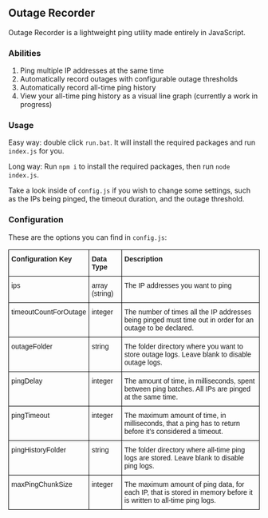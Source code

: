## Outage Recorder
Outage Recorder is a lightweight ping utility made entirely in JavaScript.

### Abilities
1. Ping multiple IP addresses at the same time
2. Automatically record outages with configurable outage thresholds
3. Automatically record all-time ping history
4. View your all-time ping history as a visual line graph (currently a work in progress)

### Usage
Easy way: double click `run.bat`. It will install the required packages and run `index.js` for you.

Long way:  Run `npm i` to install the required packages, then run `node index.js`. 

Take a look inside of `config.js` if you wish to change some settings, such as the IPs being pinged, the timeout duration, and the outage threshold. 

### Configuration
These are the options you can find in `config.js`:

<style type="text/css">
.tg  {border-collapse:collapse;border-spacing:0;}
.tg td{border-color:black;border-style:solid;border-width:1px;font-family:Arial, sans-serif;font-size:14px;
  overflow:hidden;padding:10px 5px;word-break:normal;}
.tg th{border-color:black;border-style:solid;border-width:1px;font-family:Arial, sans-serif;font-size:14px;
  font-weight:normal;overflow:hidden;padding:10px 5px;word-break:normal;}
.tg .tg-0lax{text-align:left;vertical-align:top}
</style>
<table class="tg">
<thead>
  <tr>
    <th class="tg-0lax"><span style="font-weight:bold">Configuration Key</span></th>
    <th class="tg-0lax"><span style="font-weight:bold">Data Type</span></th>
    <th class="tg-0lax"><span style="font-weight:bold">Description</span></th>
  </tr>
</thead>
<tbody>
  <tr>
    <td class="tg-0lax">ips</td>
    <td class="tg-0lax">array (string)</td>
    <td class="tg-0lax">The IP addresses you want to ping</td>
  </tr>
  <tr>
    <td class="tg-0lax">timeoutCountForOutage</td>
    <td class="tg-0lax">integer</td>
    <td class="tg-0lax">The number of times all the IP addresses being pinged must time out in order for an outage to be declared.</td>
  </tr>
  <tr>
    <td class="tg-0lax">outageFolder</td>
    <td class="tg-0lax">string</td>
    <td class="tg-0lax">The folder directory where you want to store outage logs. Leave blank to disable outage logs.</td>
  </tr>
  <tr>
    <td class="tg-0lax">pingDelay</td>
    <td class="tg-0lax">integer</td>
    <td class="tg-0lax">The amount of time, in milliseconds, spent between ping batches. All IPs are pinged at the same time.</td>
  </tr>
  <tr>
    <td class="tg-0lax">pingTimeout</td>
    <td class="tg-0lax">integer</td>
    <td class="tg-0lax">The maximum amount of time, in milliseconds, that a ping has to return before it's considered a timeout.</td>
  </tr>
  <tr>
    <td class="tg-0lax">pingHistoryFolder</td>
    <td class="tg-0lax">string</td>
    <td class="tg-0lax">The folder directory where all-time ping logs are stored. Leave blank to disable ping logs.</td>
  </tr>
  <tr>
    <td class="tg-0lax">maxPingChunkSize</td>
    <td class="tg-0lax">integer</td>
    <td class="tg-0lax">The maximum amount of ping data, for each IP, that is stored in memory before it is written to all-time ping logs.</td>
  </tr>
</tbody>
</table>
